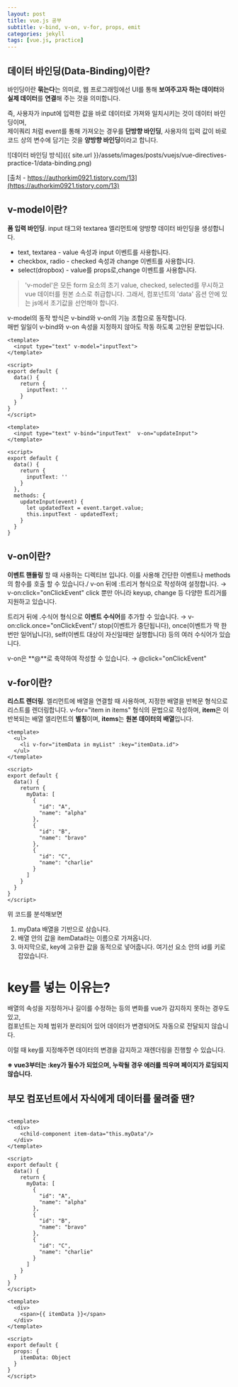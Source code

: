 ```yaml
---
layout: post
title: vue.js 공부
subtitle: v-bind, v-on, v-for, props, emit
categories: jekyll
tags: [vue.js, practice]
---
```


## 데이터 바인딩(Data-Binding)이란?
바인딩이란 **묶는다**는 의미로, 웹 프로그래밍에선 UI를 통해 **보여주고자 하는 데이터**와 **실제 데이터**를 **연결**해 주는 것을 의미합니다.

즉, 사용자가 input에 입력한 값을 바로 데이터로 가져와 일치시키는 것이 데이터 바인딩이며,\
제이쿼리 처럼 event를 통해 가져오는 경우를 **단방향 바인딩**, 사용자의 입력 값이 바로 코드 상의 변수에 담기는 것을 **양방향 바인딩**이라고 합니다.

![데이터 바인딩 방식]({{ site.url }}/assets/images/posts/vuejs/vue-directives-practice-1/data-binding.png)

[출처 - https://authorkim0921.tistory.com/13](https://authorkim0921.tistory.com/13)

## v-model이란?

**폼 입력 바인딩**. input 태그와 textarea 엘리먼트에 양방향 데이터 바인딩을 생성합니다.
- text, textarea - value 속성과 input 이벤트를 사용합니다.
- checkbox, radio - checked 속성과 change 이벤트를 사용합니다.
- select(dropbox) - value를 props로,change 이벤트를 사용합니다. 

>'v-model'은 모든 form 요소의 초기 value, checked, selected를 무시하고 vue 데이터를 원본 소스로 취급합니다.
그래서, 컴포넌트의 'data' 옵션 안에 있는 js에서 초기값을 선언해야 합니다.

v-model의 동작 방식은 v-bind와 v-on의 기능 조합으로 동작합니다.\
매번 일일이 v-bind와 v-on 속성을 지정하지 않아도 작동 하도록 고안된 문법입니다.

```Practice.vue(양방향)
<template>
  <input type="text" v-model="inputText">
</template>

<script>
export default {
  data() {
    return {
      inputText: ''
    }
  }
}
</script>
```

```Practice.vue(단방향)
<template>
  <input type="text" v-bind="inputText"  v-on="updateInput">
</template>

<script>
export default {
  data() {
    return {
      inputText: ''
    }
  },
  methods: {
    updateInput(event) {
      let updatedText = event.target.value;
      this.inputText - updatedText; 
    }
  }
}
```

## v-on이란?
**이벤트 핸들링** 할 때 사용하는 디렉티브 입니다. 이를 사용해 간단한 이벤트나 methods의 함수를 호출 할 수 있습니다./
v-on 뒤에 :트리거 형식으로 작성하여 설정합니다. → v-on:click="onClickEvent"
click 뿐만 아니라 keyup, change 등 다양한 트리거를 지원하고 있습니다.

트리거 뒤에 .수식어 형식으로 **이벤트 수식어**를 추가할 수 있습니다. → v-on:click.once="onClickEvent"/
stop(이벤트가 중단됩니다), once(이벤트가 딱 한번만 일어납니다), self(이벤트 대상이 자신일때만 실행합니다) 등의 여러 수식어가 있습니다.

v-on은 **@**로 축약하여 작성할 수 있습니다. → @click="onClickEvent"

## v-for이란?
**리스트 렌더링**. 엘리먼트에 배열을 연결할 때 사용하며, 지정한 배열을 반복문 형식으로 리스트를 렌더링합니다.
v-for="item in items" 형식의 문법으로 작성하며, **item**은 이 반복되는 배열 엘리먼트의 **별칭**이며, **items**는 **원본 데이터의 배열**입니다.

```Practice.vue
<template>
  <ul>
    <li v-for="itemData in myList" :key="itemData.id">
  </ul>
</template>

<script>
export default {
  data() {
    return {
      myData: [
        {
          "id": "A",
          "name": "alpha"
        },
        {
          "id": "B",
          "name": "bravo"
        },
        {
          "id": "C",
          "name": "charlie"
        }
      ]
    }
  }
}
</script>
```
위 코드를 분석해보면
1. myData 배열을 기반으로 삼습니다.
2. 배열 안의 값을 itemData라는 이름으로 가져옵니다.
3. 마지막으로, key에 고유한 값을 동적으로 넣어줍니다. 여기선 요소 안의 id를 키로 잡았습니다.

# key를 넣는 이유는?
배열의 속성을 지정하거나 길이를 수정하는 등의 변화를 vue가 감지하지 못하는 경우도 있고,\
컴포넌트는 자체 범위가 분리되어 있어 데이터가 변경되어도 자동으로 전달되지 않습니다.

이럴 때 key를 지정해주면 데이터의 변경을 감지하고 재렌더링을 진행할 수 있습니다.

**※ vue3부터는 :key가 필수가 되었으며, 누락될 경우 에러를 띄우며 페이지가 로딩되지 않습니다.**

## 부모 컴포넌트에서 자식에게 데이터를 물려줄 땐?
```ParentComponent.vue

<template>
  <div>
    <child-component item-data="this.myData"/>
  </div>
</template>

<script>
export default {
  data() {
    return {
      myData: [
        {
          "id": "A",
          "name": "alpha"
        },
        {
          "id": "B",
          "name": "bravo"
        },
        {
          "id": "C",
          "name": "charlie"
        }
      ]
    }
  }
}
</script>
```
```ChildComponent.vue
<template>
  <div>
    <span>{{ itemData }}</span>
  </div>
</template>

<script>
export default {
  props: {
    itemData: Object
  }
}
</script>
```
